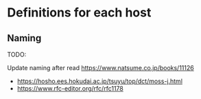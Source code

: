 # Definitions for each host

## Naming

TODO:

Update naming after read <https://www.natsume.co.jp/books/11126>

- <https://hosho.ees.hokudai.ac.jp/tsuyu/top/dct/moss-j.html>
- <https://www.rfc-editor.org/rfc/rfc1178>
